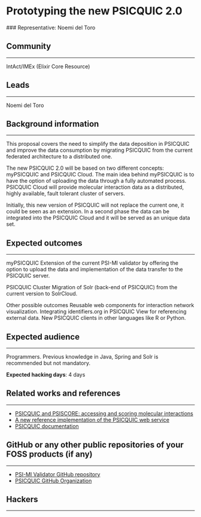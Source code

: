# Prototyping the new PSICQUIC 2.0

### Representative: Noemi del Toro

## Community
---

IntAct/IMEx (Elixir Core Resource)

## Leads
---
Noemi del Toro 

## Background information
---
This proposal covers the need to simplify the data deposition in PSICQUIC and improve the data consumption by migrating PSICQUIC from the current federated architecture to a distributed one.
 
The new PSICQUIC 2.0 will be based on two different concepts: myPSICQUIC and PSICQUIC Cloud. The main idea behind myPSICQUIC is to have the option of uploading the data through a fully automated process. PSICQUIC Cloud will provide molecular interaction data as a distributed, highly available, fault tolerant cluster of servers.
 
Initially, this new version of PSICQUIC will not replace the current one, it could be seen as an extension. In a second phase the data can be integrated into the PSICQUIC Cloud and it will be served as an unique data set.

## Expected outcomes
---

myPSICQUIC
Extension of the current PSI-MI validator by offering the option to upload the data and implementation of the data transfer to the PSICQUIC server.
 
PSICQUIC Cluster
Migration of Solr (back-end of PSICQUIC) from the current version to SolrCloud.

Other possible outcomes
Reusable web components for interaction network visualization. 
Integrating identifiers.org in PSICQUIC View for referencing external data.
New PSICQUIC clients in other languages like R or Python.

## Expected audience
---

Programmers. Previous knowledge in Java, Spring and Solr is recommended but not mandatory.

**Expected hacking days**: 4 days

## Related works and references
---

- [PSICQUIC and PSISCORE: accessing and scoring molecular interactions](https://www.nature.com/articles/nmeth.1637)
- [A new reference implementation of the PSICQUIC web service](https://academic.oup.com/nar/article/41/W1/W601/1100276)
- [PSICQUIC documentation](http://psicquic.github.io/)

## GitHub or any other public repositories of your FOSS products (if any)
---

- [PSI-MI Validator GitHub repository](https://github.com/MICommunity/psi-mi-validator)
- [PSICQUIC GitHub Organization](https://github.com/PSICQUIC)

## Hackers
---

